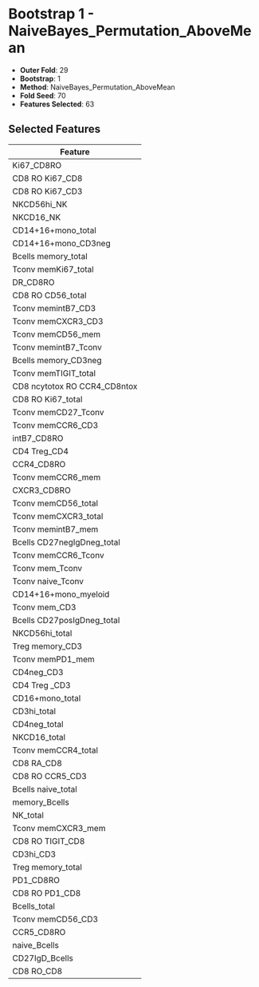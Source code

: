 # Bootstrap 1 - NaiveBayes_Permutation_AboveMean

- **Outer Fold**: 29
- **Bootstrap**: 1
- **Method**: NaiveBayes_Permutation_AboveMean
- **Fold Seed**: 70
- **Features Selected**: 63

## Selected Features

| Feature |
|---------|
| Ki67_CD8RO |
| CD8 RO Ki67_CD8 |
| CD8  RO Ki67_CD3 |
| NKCD56hi_NK |
| NKCD16_NK |
| CD14+16+mono_total |
| CD14+16+mono_CD3neg |
| Bcells memory_total |
| Tconv memKi67_total |
| DR_CD8RO |
| CD8 RO CD56_total |
| Tconv memintB7_CD3 |
| Tconv memCXCR3_CD3 |
| Tconv memCD56_mem |
| Tconv memintB7_Tconv |
| Bcells memory_CD3neg |
| Tconv memTIGIT_total |
| CD8 ncytotox RO CCR4_CD8ntox |
| CD8 RO Ki67_total |
| Tconv memCD27_Tconv |
| Tconv memCCR6_CD3 |
| intB7_CD8RO |
| CD4 Treg_CD4 |
| CCR4_CD8RO |
| Tconv memCCR6_mem |
| CXCR3_CD8RO |
| Tconv memCD56_total |
| Tconv memCXCR3_total |
| Tconv memintB7_mem |
| Bcells CD27negIgDneg_total |
| Tconv memCCR6_Tconv |
| Tconv mem_Tconv |
| Tconv naive_Tconv |
| CD14+16+mono_myeloid |
| Tconv mem_CD3 |
| Bcells CD27posIgDneg_total |
| NKCD56hi_total |
| Treg memory_CD3 |
| Tconv memPD1_mem |
| CD4neg_CD3 |
| CD4 Treg _CD3 |
| CD16+mono_total |
| CD3hi_total |
| CD4neg_total |
| NKCD16_total |
| Tconv memCCR4_total |
| CD8 RA_CD8 |
| CD8 RO CCR5_CD3 |
| Bcells naive_total |
| memory_Bcells |
| NK_total |
| Tconv memCXCR3_mem |
| CD8 RO TIGIT_CD8 |
| CD3hi_CD3 |
| Treg memory_total |
| PD1_CD8RO |
| CD8 RO PD1_CD8 |
| Bcells_total |
| Tconv memCD56_CD3 |
| CCR5_CD8RO |
| naive_Bcells |
| CD27IgD_Bcells |
| CD8 RO_CD8 |
